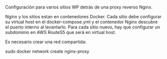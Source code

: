 Configuración para varios sitios WP detrás de una proxy reverso Nginx.

Nginx y los sitios estan en contenedores Docker. Cada sitio debe configurar su virtual host en el docker-compose.yml y el contenedor Nginx descubre el puerto interno al levantarlo. Para cada sitio nuevo, hay que configurar un subdominio en AWS RouteS5 que será en virtual host.

Es necesario crear una red compartida:

sudo docker network create nginx-proxy

